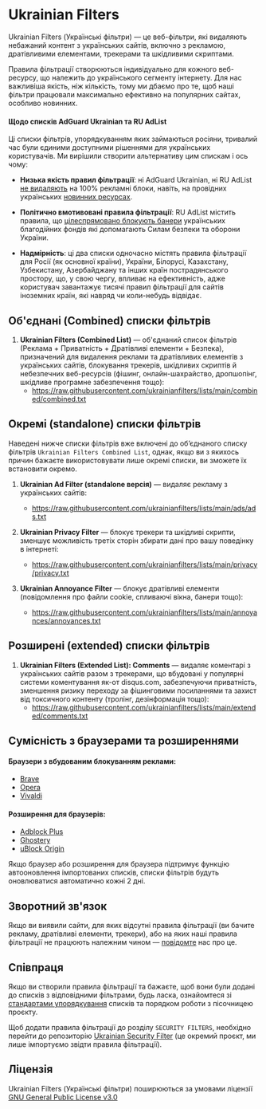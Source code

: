 # Ukrainian Filters

Ukrainian Filters (Українські фільтри) — це веб-фільтри, які видаляють небажаний контент з українських сайтів, включно з рекламою, дратівливими елементами, трекерами та шкідливими скриптами.

Правила фільтрації створюються індивідуально для кожного веб-ресурсу, що належить до українського сегменту інтернету. Для нас важливіша якість, ніж кількість, тому ми дбаємо про те, щоб наші фільтри працювали максимально ефективно на популярних сайтах, особливо новинних.

#### Щодо списків AdGuard Ukrainian та RU AdList

Ці списки фільтрів, упорядкуванням яких займаються росіяни, тривалий час були єдиними доступними рішеннями для українських користувачів. Ми вирішили створити альтернативу цим спискам і ось чому:

* **Низька якість правил фільтрації**: ні AdGuard Ukrainian, ні RU AdList [не видаляють](https://mastodon.online/@myroslavandriychuk/112880684064496638) на 100% рекламні блоки, навіть, на провідних українських [новинних ресурсах](https://mastodon.online/@yaryna/112892310921396229).

* **Політично вмотивовані правила фільтрації**: RU AdList містить правила, що [цілеспрямовано блокують банери](https://github.com/uBlockOrigin/uBlock-issues/issues/2692#issuecomment-2849079284) українських благодійних фондів які допомагають Силам безпеки та оборони України.

* **Надмірність**: ці два списки одночасно містять правила фільтрації для Росії (як основної країни), України, Білорусі, Казахстану, Узбекистану, Азербайджану та інших країн пострадянського простору, що, у свою чергу, впливає на ефективність, адже користувач завантажує тисячі правил фільтрації для сайтів іноземних країн, які навряд чи коли-небудь відвідає.


## Об'єднані (Combined) списки фільтрів

1. **Ukrainian Filters (Combined List)** — об'єднаний список фільтрів (Реклама + Приватність + Дратівливі елементи + Безпека), призначений для видалення реклами та дратівливих елементів з українських сайтів, блокування трекерів, шкідливих скриптів й небезпечних веб-ресурсів (фішинг, онлайн-шахрайство, дропшопінг, шкідливе програмне забезпечення тощо):
    - https://raw.githubusercontent.com/ukrainianfilters/lists/main/combined/combined.txt


## Окремі (standalone) списки фільтрів

Наведені нижче списки фільтрів вже включені до об’єднаного списку фільтрів `Ukrainian Filters Combined List`, однак, якщо ви з якихось причин бажаєте використовувати лише окремі списки, ви зможете їх встановити окремо.

1. **Ukrainian Ad Filter (standalone версія)** — видаляє рекламу з українських сайтів:
    - https://raw.githubusercontent.com/ukrainianfilters/lists/main/ads/ads.txt

2. **Ukrainian Privacy Filter** — блокує трекери та шкідливі скрипти, зменшує можливість третіх сторін збирати дані про вашу поведінку в інтернеті:
    - https://raw.githubusercontent.com/ukrainianfilters/lists/main/privacy/privacy.txt

3. **Ukrainian Annoyance Filter** — блокує дратівливі елементи (повідомлення про файли cookie, спливаючі вікна, банери тощо):
    - https://raw.githubusercontent.com/ukrainianfilters/lists/main/annoyances/annoyances.txt


## Розширені (extended) списки фільтрів

1. **Ukrainian Filters (Extended List): Comments** — видаляє коментарі з українських сайтів разом з трекерами, що вбудовані у популярні системи коментування як-от disqus.com, забезпечуючи приватність, зменшення ризику переходу за фішинговими посиланнями та захист від токсичного контенту (тролінг, дезінформація тощо):
    - https://raw.githubusercontent.com/ukrainianfilters/lists/main/extended/comments.txt


## Сумісність з браузерами та розширеннями

#### Браузери з вбудованим блокуванням реклами:

* [Brave](https://brave.com/uk/)
* [Opera](https://www.opera.com/uk)
* [Vivaldi](https://vivaldi.com/uk/)

#### Розширення для браузерів:

* [Adblock Plus](https://adblockplus.org/)
* [Ghostery](https://www.ghostery.com/ghostery-ad-blocker)
* [uBlock Origin](https://ublockorigin.com/)

Якщо браузер або розширення для браузера підтримує функцію автооновлення імпортованих списків, списки фільтрів будуть оновлюватися автоматично кожні 2 дні.

## Зворотний зв'язок

Якщо ви виявили сайти, для яких відсутні правила фільтрації (ви бачите рекламу, дратівливі елементи, трекери), або на яких наші правила фільтрації не працюють належним чином — [повідомте](https://github.com/ukrainianfilters/lists/issues/new/choose) нас про це.


## Співпраця

Якщо ви створили правила фільтрації та бажаєте, щоб вони були додані до списків з відповідними фільтрами, будь ласка, ознайомтеся зі [стандартами упорядкування](https://github.com/ukrainianfilters/lists/blob/main/CONTRIBUTING.md) списків та порядком роботи з пісочницею проєкту.

Щоб додати правила фільтрації до розділу `SECURITY FILTERS`, необхідно перейти до репозиторію [Ukrainian Security Filter](https://github.com/braveinnovators/ukrainian-security-filter) (це окремий проєкт, ми лише імпортуємо звідти правила фільтрації).


## Ліцензія

Ukrainian Filters (Українські фільтри) поширюються за умовами ліцензії [GNU General Public License v3.0](https://github.com/ukrainianfilters/lists/blob/main/LICENSE)
